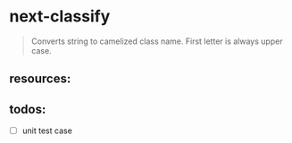 # next-classify
> Converts string to camelized class name. First letter is always upper case.


## resources:

## todos:
- [ ] unit test case
